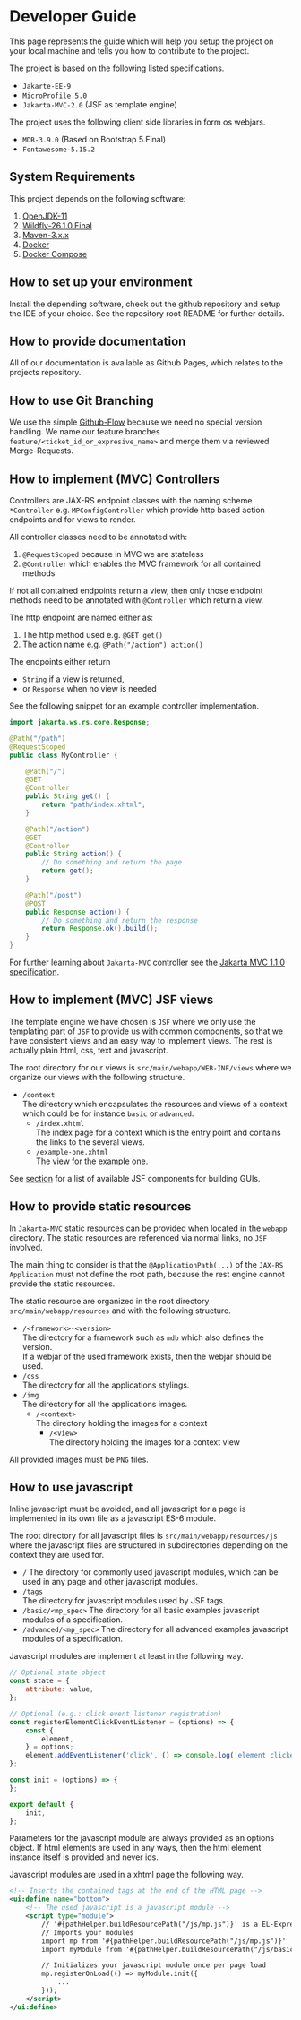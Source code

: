 # Developer Guide

This page represents the guide which will help you setup the project on your local machine and tells you how to contribute to the project.

The project is based on the following listed specifications.

* `Jakarte-EE-9`
* `MicroProfile 5.0`
* `Jakarta-MVC-2.0` (JSF as template engine)

The project uses the following client side libraries in form os webjars.

* `MDB-3.9.0` (Based on Bootstrap 5.Final)
* `Fontawesome-5.15.2`

## System Requirements

This project depends on the following software:

1. [OpenJDK-11](https://jdk.java.net/11/)
2. [Wildfly-26.1.0.Final](https://www.wildfly.org/downloads/)
3. [Maven-3.x.x](https://maven.apache.org/download.cgi)
4. [Docker](https://docs.docker.com/engine/)
5. [Docker Compose](https://docs.docker.com/compose/)

## How to set up your environment

Install the depending software, check out the github repository and setup the IDE of your choice.
See the repository root README for further details.

## How to provide documentation

All of our documentation is available as Github Pages, which relates to the projects repository.

## How to use Git Branching

We use the simple [Github-Flow](https://guides.github.com/introduction/flow/) because we need no special version handling. 
We name our feature branches `feature/<ticket_id_or_expresive_name>` and merge them via reviewed Merge-Requests.

## How to implement (MVC) Controllers

Controllers are JAX-RS endpoint classes with the naming scheme `*Controller` e.g. `MPConfigController`
which provide http based action endpoints and for views to render.

All controller classes need to be annotated with:

1. `@RequestScoped` because in MVC we are stateless
2. `@Controller` which enables the MVC framework for all contained methods

If not all contained endpoints return a view, then only those endpoint methods need to be annotated with `@Controller`
which return a view.

The http endpoint are named either as:

1. The http method used e.g. `@GET get()`
2. The action name e.g. `@Path("/action") action()`

The endpoints either return 

* `String` if a view is returned,
* or `Response` when no view is needed

See the following snippet for an example controller implementation.

```java
import jakarta.ws.rs.core.Response;

@Path("/path")
@RequestScoped
public class MyController {

    @Path("/")
    @GET
    @Controller
    public String get() {
        return "path/index.xhtml";
    }

    @Path("/action")
    @GET
    @Controller
    public String action() {
        // Do something and return the page
        return get();
    }

    @Path("/post")
    @POST
    public Response action() {
        // Do something and return the response
        return Response.ok().build();
    }
}
```

For further learning about `Jakarta-MVC` controller see the [Jakarta MVC 1.1.0 specification](https://jakarta.ee/specifications/mvc/1.1/jakarta-mvc-spec-1.1.html).

## How to implement (MVC) JSF views

The template engine we have chosen is `JSF` where we only use the templating part of `JSF` to provide us with common components, so 
that we have consistent views and an easy way to implement views. The rest is actually plain html, css, text and javascript.

The root directory for our views is `src/main/webapp/WEB-INF/views` where we organize our views with the following structure.

* `/context`  
The directory which encapsulates the resources and views of a context which could be for instance `basic` or `advanced`.
   - `/index.xhtml`  
   The index page for a context which is the entry point and contains the links to the several views. 
   - `/example-one.xhtml`  
   The view for the example one. 

See [section](#jsf-components) for a list of available JSF components for building GUIs.

## How to provide static resources

In `Jakarta-MVC` static resources can be provided when located in the `webapp` directory. The static resources are referenced via normal links, 
no `JSF` involved. 

The main thing to consider is that the `@ApplicationPath(...)` of the `JAX-RS Application` must not define the root path, because the rest engine cannot provide the static resources.

The static resource are organized in the root directory `src/main/webapp/resources` and with the following structure.

* `/<framework>-<version>`   
The directory for a framework such as `mdb` which also defines the version.  
If a webjar of the used framework exists, then the webjar should be used.
* `/css`   
The directory for all the applications stylings.
* `/img`   
The directory for all the applications images.
   * `/<context>`  
   The directory holding the images for a context
      * `/<view>`  
      The directory holding the images for a context view

All provided images must be `PNG` files.

## How to use javascript

Inline javascript must be avoided, and all javascript for a page is implemented in its own file as a javascript ES-6 module.

The root directory for all javascript files is `src/main/webapp/resources/js` where the javascript files are structured in subdirectories depending on the
context they are used for.

* `/`
  The directory for commonly used javascript modules, which can be used in any page and other javascript modules.
* `/tags`  
  The directory for javascript modules used by JSF tags.
* `/basic/<mp_spec>`
  The directory for all basic examples javascript modules of a specification.
* `/advanced/<mp_spec>`
  The directory for all advanced examples javascript modules of a specification.

Javascript modules are implement at least in the following way.

```javascript
// Optional state object
const state = {
    attribute: value,
};

// Optional (e.g.: click event listener registration)
const registerElementClickEventListener = (options) => {
    const {
        element,
    } = options;
    element.addEventListener('click', () => console.log('element clicked'));
};

const init = (options) => {
};

export default {
    init,
};
```

Parameters for the javascript module are always provided as an options object. If html elements are used in any ways, then the html element instance itself is
provided and never ids.

Javascript modules are used in a xhtml page the following way.

```xml
<!-- Inserts the contained tags at the end of the HTML page -->
<ui:define name="bottom"> 
    <!-- The used javascript is a javascript module -->
    <script type="module">
        // '#{pathHelper.buildResourcePath("/js/mp.js")}' is a EL-Expression which gets resolved to ''/mptraining/resources/js/mp.js''
        // Imports your modules
        import mp from '#{pathHelper.buildResourcePath("/js/mp.js")}'
        import myModule from '#{pathHelper.buildResourcePath("/js/basic/<MP_SPEC>/myModule.js")}'

        // Initializes your javascript module once per page load
        mp.registerOnLoad(() => myModule.init({
            ...
        }));
    </script>
</ui:define>
```


